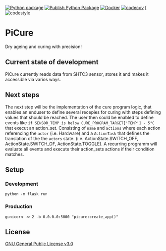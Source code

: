 [![Python package](https://github.com/mhupfauer/picure/actions/workflows/lint_and_install.yml/badge.svg?branch=master)](https://github.com/mhupfauer/picure/actions/workflows/lint_and_install.yml)
[![Publish Python Package](https://github.com/mhupfauer/picure/actions/workflows/publish-wheel.yml/badge.svg)](https://github.com/mhupfauer/picure/actions/workflows/publish-wheel.yml)
[![Docker](https://github.com/mhupfauer/picure/actions/workflows/docker-publish.yml/badge.svg)](https://github.com/mhupfauer/picure/actions/workflows/docker-publish.yml)
[![codecov](https://codecov.io/gh/mhupfauer/picure/branch/master/graph/badge.svg?token=BERJVA1WKV)](https://codecov.io/gh/mhupfauer/picure)
[![codestyle](https://img.shields.io/badge/code%20style-black-black)

# PiCure
Dry ageing and curing with precision!

## Current state of development
PiCure currently reads data from SHTC3 sensor, stores it and makes it accessible via varios ways.

## Next steps
The next step will be the implementation of the cure program logic, that enables an enduser to define several recepies for curing with steps defining values that should be reached. The user then sould be enabled to define events like `if SENSOR_TEMP is below CURE_PROGRAM_TARGET['TEMP'] - 5°C` that execut an action_set. Consisting of `name` and `actions` where each action referencing the `actor` (i.e. Hardware) and a `ActionTask` that defines the translation of the the `actors` state. (i.e. ActionState.SWITCH_OFF, ActionState.SWITCH_OF, ActionState.TOGGLE). A recurring programm will evaluate all events and execute their action_sets actions if their condition matches.

## Setup
### Development
```python -m flask run```

### Production
```gunicorn -w 2 -b 0.0.0.0:5000 "picure:create_app()"```

## License
[GNU General Public License v3.0](https://github.com/mhupfauer/picure/blob/master/LICENSE.txt)

